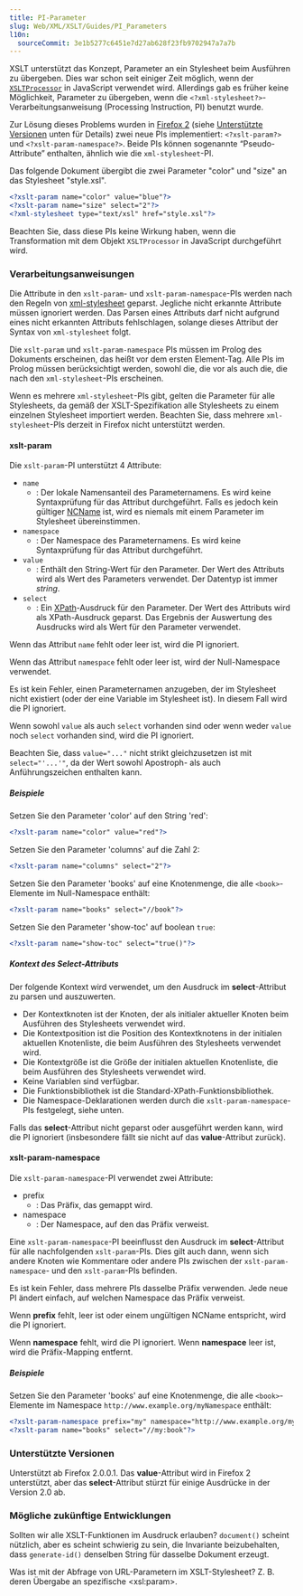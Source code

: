 ```yaml
---
title: PI-Parameter
slug: Web/XML/XSLT/Guides/PI_Parameters
l10n:
  sourceCommit: 3e1b5277c6451e7d27ab628f23fb9702947a7a7b
---
```


XSLT unterstützt das Konzept, Parameter an ein Stylesheet beim Ausführen zu übergeben. Dies war schon seit einiger Zeit möglich, wenn der [`XSLTProcessor`](/de/docs/Web/API/XSLTProcessor) in JavaScript verwendet wird. Allerdings gab es früher keine Möglichkeit, Parameter zu übergeben, wenn die `<?xml-stylesheet?>`-Verarbeitungsanweisung (Processing Instruction, PI) benutzt wurde.

Zur Lösung dieses Problems wurden in [Firefox 2](/de/docs/Mozilla/Firefox/Releases/2) (siehe [Unterstützte Versionen](#mögliche_zukünftige_entwicklungen) unten für Details) zwei neue PIs implementiert: `<?xslt-param?>` und `<?xslt-param-namespace?>`. Beide PIs können sogenannte “Pseudo-Attribute” enthalten, ähnlich wie die `xml-stylesheet`-PI.

Das folgende Dokument übergibt die zwei Parameter "color" und "size" an das Stylesheet "style.xsl".

```xml
<?xslt-param name="color" value="blue"?>
<?xslt-param name="size" select="2"?>
<?xml-stylesheet type="text/xsl" href="style.xsl"?>
```

Beachten Sie, dass diese PIs keine Wirkung haben, wenn die Transformation mit dem Objekt `XSLTProcessor` in JavaScript durchgeführt wird.

### Verarbeitungsanweisungen

Die Attribute in den `xslt-param`- und `xslt-param-namespace`-PIs werden nach den Regeln von [xml-stylesheet](https://www.w3.org/TR/xml-stylesheet/) geparst. Jegliche nicht erkannte Attribute müssen ignoriert werden. Das Parsen eines Attributs darf nicht aufgrund eines nicht erkannten Attributs fehlschlagen, solange dieses Attribut der Syntax von `xml-stylesheet` folgt.

Die `xslt-param` und `xslt-param-namespace` PIs müssen im Prolog des Dokuments erscheinen, das heißt vor dem ersten Element-Tag. Alle PIs im Prolog müssen berücksichtigt werden, sowohl die, die vor als auch die, die nach den `xml-stylesheet`-PIs erscheinen.

Wenn es mehrere `xml-stylesheet`-PIs gibt, gelten die Parameter für alle Stylesheets, da gemäß der XSLT-Spezifikation alle Stylesheets zu einem einzelnen Stylesheet importiert werden. Beachten Sie, dass mehrere `xml-stylesheet`-PIs derzeit in Firefox nicht unterstützt werden.

#### xslt-param

Die `xslt-param`-PI unterstützt 4 Attribute:

- `name`
  - : Der lokale Namensanteil des Parameternamens. Es wird keine Syntaxprüfung für das Attribut durchgeführt. Falls es jedoch kein gültiger [NCName](https://www.w3.org/TR/REC-xml-names/#NT-NCName) ist, wird es niemals mit einem Parameter im Stylesheet übereinstimmen.
- `namespace`
  - : Der Namespace des Parameternamens. Es wird keine Syntaxprüfung für das Attribut durchgeführt.
- `value`
  - : Enthält den String-Wert für den Parameter. Der Wert des Attributs wird als Wert des Parameters verwendet. Der Datentyp ist immer _string_.
- `select`
  - : Ein [XPath](/de/docs/Web/XML/XPath)-Ausdruck für den Parameter. Der Wert des Attributs wird als XPath-Ausdruck geparst. Das Ergebnis der Auswertung des Ausdrucks wird als Wert für den Parameter verwendet.

Wenn das Attribut `name` fehlt oder leer ist, wird die PI ignoriert.

Wenn das Attribut `namespace` fehlt oder leer ist, wird der Null-Namespace verwendet.

Es ist kein Fehler, einen Parameternamen anzugeben, der im Stylesheet nicht existiert (oder der eine Variable im Stylesheet ist). In diesem Fall wird die PI ignoriert.

Wenn sowohl `value` als auch `select` vorhanden sind oder wenn weder `value` noch `select` vorhanden sind, wird die PI ignoriert.

Beachten Sie, dass `value="..."` nicht strikt gleichzusetzen ist mit `select="'...'"`, da der Wert sowohl Apostroph- als auch Anführungszeichen enthalten kann.

##### Beispiele

Setzen Sie den Parameter 'color' auf den String 'red':

```xml
<?xslt-param name="color" value="red"?>
```

Setzen Sie den Parameter 'columns' auf die Zahl 2:

```xml
<?xslt-param name="columns" select="2"?>
```

Setzen Sie den Parameter 'books' auf eine Knotenmenge, die alle `<book>`-Elemente im Null-Namespace enthält:

```xml
<?xslt-param name="books" select="//book"?>
```

Setzen Sie den Parameter 'show-toc' auf boolean `true`:

```xml
<?xslt-param name="show-toc" select="true()"?>
```

##### Kontext des Select-Attributs

Der folgende Kontext wird verwendet, um den Ausdruck im **select**-Attribut zu parsen und auszuwerten.

- Der Kontextknoten ist der Knoten, der als initialer aktueller Knoten beim Ausführen des Stylesheets verwendet wird.
- Die Kontextposition ist die Position des Kontextknotens in der initialen aktuellen Knotenliste, die beim Ausführen des Stylesheets verwendet wird.
- Die Kontextgröße ist die Größe der initialen aktuellen Knotenliste, die beim Ausführen des Stylesheets verwendet wird.
- Keine Variablen sind verfügbar.
- Die Funktionsbibliothek ist die Standard-XPath-Funktionsbibliothek.
- Die Namespace-Deklarationen werden durch die `xslt-param-namespace`-PIs festgelegt, siehe unten.

Falls das **select**-Attribut nicht geparst oder ausgeführt werden kann, wird die PI ignoriert (insbesondere fällt sie nicht auf das **value**-Attribut zurück).

#### xslt-param-namespace

Die `xslt-param-namespace`-PI verwendet zwei Attribute:

- prefix
  - : Das Präfix, das gemappt wird.
- namespace
  - : Der Namespace, auf den das Präfix verweist.

Eine `xslt-param-namespace`-PI beeinflusst den Ausdruck im **select**-Attribut für alle nachfolgenden `xslt-param`-PIs. Dies gilt auch dann, wenn sich andere Knoten wie Kommentare oder andere PIs zwischen der `xslt-param-namespace`- und den `xslt-param`-PIs befinden.

Es ist kein Fehler, dass mehrere PIs dasselbe Präfix verwenden. Jede neue PI ändert einfach, auf welchen Namespace das Präfix verweist.

Wenn **prefix** fehlt, leer ist oder einem ungültigen NCName entspricht, wird die PI ignoriert.

Wenn **namespace** fehlt, wird die PI ignoriert. Wenn **namespace** leer ist, wird die Präfix-Mapping entfernt.

##### Beispiele

Setzen Sie den Parameter 'books' auf eine Knotenmenge, die alle `<book>`-Elemente im Namespace `http://www.example.org/myNamespace` enthält:

```xml
<?xslt-param-namespace prefix="my" namespace="http://www.example.org/myNamespace"?>
<?xslt-param name="books" select="//my:book"?>
```

### Unterstützte Versionen

Unterstützt ab Firefox 2.0.0.1. Das **value**-Attribut wird in Firefox 2 unterstützt, aber das **select**-Attribut stürzt für einige Ausdrücke in der Version 2.0 ab.

### Mögliche zukünftige Entwicklungen

Sollten wir alle XSLT-Funktionen im Ausdruck erlauben? `document()` scheint nützlich, aber es scheint schwierig zu sein, die Invariante beizubehalten, dass `generate-id()` denselben String für dasselbe Dokument erzeugt.

Was ist mit der Abfrage von URL-Parametern im XSLT-Stylesheet? Z. B. deren Übergabe an spezifische \<xsl:param>.
